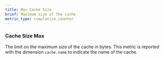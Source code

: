 ```yaml
---
title: Max Cache Size
brief: Maximum size of the cache
metric_type: cumulative_counter
---
```

### Cache Size Max
The limit on the maximum size of the cache in bytes. This metric is reported with the dimension `cache.name` to
indicate the name of the cache.
